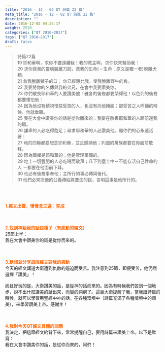 ```yaml
---
title: "2016 - 12 - 02 QT 詩篇 22 篇"
meta_title: "2016 - 12 - 02 QT 詩篇 22 篇"
description: ""
date: 2016-12-02 04:35:17
weight: 2520
categories: ["QT 2016~2017"]
tags: ["QT 2016~2017"]
draft: false
---
```


<blockquote>詩篇22篇<br />
19 耶和華啊，求你不要遠離我！我的救主啊，求你快來幫助我！<br />
20 求你救我的靈魂脫離刀劍，救我的生命( – 生命：原文是獨一者)脫離犬類，<br />
21 救我脫離獅子的口； 你已經應允我，使我脫離野牛的角。<br />
22 我要將你的名傳與我的弟兄，在會中我要讚美你。<br />
23 你們敬畏耶和華的人要讚美他！雅各的後裔都要榮耀他！以色列的後裔都要懼怕他！<br />
24 因為他沒有藐視憎惡受苦的人，也沒有向他掩面；那受苦之人呼籲的時候，他就垂聽。<br />
25 我在大會中讚美你的話是從你而來的；我要在敬畏耶和華的人面前還我的願。<br />
26 謙卑的人必吃得飽足；尋求耶和華的人必讚美他。願你們的心永遠活著！<br />
27 地的四極都要想念耶和華，並且歸順他；列國的萬族都要在你面前敬拜。<br />
28 因為國權是耶和華的；他是管理萬國的。<br />
29 地上一切豐肥的人必吃喝而敬拜；凡下到塵土中－不能存活自己性命的人 －都要在他面前下拜。<br />
30 他必有後裔事奉他；主所行的事必傳與後代。<br />
31 他們必來把他的公義傳給將要生的民，言明這事是他所行的。</blockquote><br />
&nbsp;<br />
<br />
<span style="color: #ff6600;"><strong>1.</strong><strong>經文出聲，慢慢念三遍：完成</strong></span><br />
<br />
<span style="color: #ff6600;"><strong> </strong></span><br />
<br />
<span style="color: #ff6600;"><strong>2.</strong><strong>找到神給我的話語種子（有感動的經文）<br />
</strong></span>25節上半：<br />
我在大會中讚美你的話是從你而來的。<br />
<br />
<strong> </strong><br />
<br />
<span style="color: #ff6600;"><strong>3.</strong><strong>默想並分享這段經文對我的感動<br />
</strong></span>今天的經文講道大衛遭到仇敵的逼迫而受苦。我注意到25節，即便受苦，他仍然選擇「讚美」！<br />
<br />
而且好玩的是，大衛讚美的話，是從神的話而來的。因為有時候我們苦到一個地步，說不出什麼讚美的話出來，而變的詞窮了。這裏大衛提醒了我，當我讀詩篇的時候，就可以學習用聖經中神的話，在各種環境中（詩篇充滿了各種情境中的讚美），來學習讚美上帝。感謝主！<br />
<br />
<strong> </strong><br />
<br />
<span style="color: #ff6600;"><strong>4.</strong><strong>我對今天QT經文具體的回應<br />
</strong></span>我決定，把這節經文給背下來，常常提醒自己，要用詩篇來讚美上帝。以下是默寫：<br />
我在大會中讚美你的話，是從你而來的，阿們！<br />
<br />
&nbsp;
        